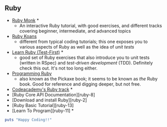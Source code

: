 ## Ruby

* [Ruby Monk](https://rubymonk.com/) *
    - An interactive Ruby tutorial, with good exercises, and different tracks covering beginner, intermediate, and advanced topics
* [Ruby Koans](http://rubykoans.com/)
    - different from typical coding tutorials; this one exposes you to various aspects of Ruby as well as the idea of *unit tests*
* [Learn Ruby (Test-First)](http://testfirst.org/learn_ruby) *
    - good set of Ruby exercises that also introduce you to unit tests (written in RSpec) and *test-driven development* (TDD). Definitely check this out. It's not too long either.
* [Programming Ruby](https://pragprog.com/book/ruby/programming-ruby)
    - also known as the Pickaxe book; it seems to be known as *the* Ruby book. Good for reference and digging deeper, but not free.
* [Codeacademy's Ruby track](https://www.codecademy.com/learn/ruby) *
* [Ruby Core API Documentation][ruby-8]
* [Download and install Ruby][ruby-2]
* [Ruby Basic Tutorial][ruby-13]
* [Learn To Program][ruby-11] *

```ruby
puts "Happy Coding!!"
```
